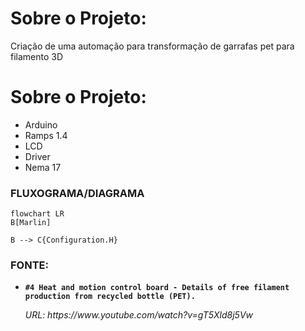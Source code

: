 # Sobre o Projeto:

Criação de uma automação para transformação de garrafas pet para filamento 3D

# Sobre o Projeto:

- Arduino
- Ramps 1.4 
- LCD
- Driver
- Nema 17

### FLUXOGRAMA/DIAGRAMA

```mermaid
flowchart LR
B[Marlin]

B --> C{Configuration.H}

```



### FONTE:
<ul>
  
  <li>
    <p><b><code>#4 Heat and motion control board - Details of free filament production from recycled bottle (PET).</code></b></p>
    <p><i>URL: https://www.youtube.com/watch?v=gT5Xld8j5Vw</i></p>
  </li> 

</ul>
